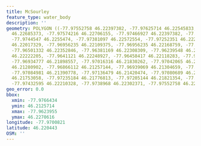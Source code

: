 ```yaml
---
title: McSourley
feature_type: water_body
description: ''
geometry: POLYGON ((-77.97552758 46.22397382, -77.97625714 46.22545833, -77.97664338
  46.22685373, -77.97574216 46.22706155, -77.97466927 46.22397382, -77.97393971 46.2240332,
  -77.9744547 46.2255474, -77.97381097 46.22572554, -77.97252351 46.22278618, -77.97132188
  46.22017329, -77.96956235 46.22109375, -77.96956235 46.22168759, -77.96806031 46.22183605,
  -77.96501332 46.22352846, -77.96381169 46.22308309, -77.96239548 46.22254865, -77.96256715
  46.22222205, -77.9641121 46.22248927, -77.96458417 46.22118283, -77.96612912 46.22038114,
  -77.96934777 46.21898557, -77.97016316 46.21830262, -77.97042065 46.21750089, -77.96818906
  46.21280902, -77.96866112 46.21257144, -77.96939069 46.21304659, -77.96994858 46.21429383,
  -77.97084981 46.21390778, -77.97136479 46.21420474, -77.97080689 46.21491744, -77.97140771
  46.21753058, -77.97235184 46.21776813, -77.97205144 46.21821354, -77.97325307 46.22142037,
  -77.97432595 46.22210328, -77.9738968 46.22302371, -77.97552758 46.22397382))
geo_error: 0.0
bbox:
  xmin: -77.9766434
  ymin: 46.2125714
  xmax: -77.9623955
  ymax: 46.2270616
longitude: -77.9700821
latitude: 46.220443
OSM: ''
---
```

